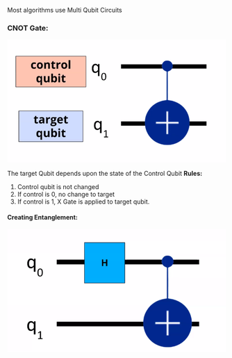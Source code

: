 Most algorithms use Multi Qubit Circuits
### CNOT Gate:
![cnot-gate](./Images/Screenshot_20231113_001424.png)

The target Qubit depends upon the state of the Control Qubit
**Rules:**
1. Control qubit is not changed
2. If control is 0, no change to target
3. If control is 1, X Gate is applied to target qubit. 

#### Creating Entanglement: 
![basic-entanglement-gat](./Images/Screenshot_20231113_002435.png)